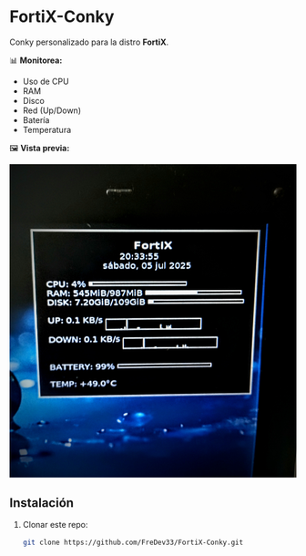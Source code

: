 # FortiX-Conky

Conky personalizado para la distro **FortiX**.

📊 **Monitorea:**
- Uso de CPU
- RAM
- Disco
- Red (Up/Down)
- Batería
- Temperatura

🖼️ **Vista previa:**

![Preview](preview.jpg)

## Instalación

1. Clonar este repo:
   ```bash
   git clone https://github.com/FreDev33/FortiX-Conky.git
